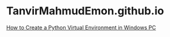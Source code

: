 # TanvirMahmudEmon.github.io
[How to Create a Python Virtual Environment in Windows PC](https://github.com/TanvirMahmudEmon/TanvirMahmudEmon.github.io/blob/master/how_to_create_python_virtual_environment_in_windows.md)
